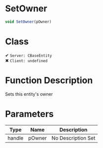 # SetOwner
```js	
void SetOwner(pOwner)
```
# Class
✔ `Server: CBaseEntity`  
✖ `Client: undefined`  

# Function Description
Sets this entity's owner
# Parameters
Type|Name|Description
--|--|--
handle|pOwner|No Description Set

